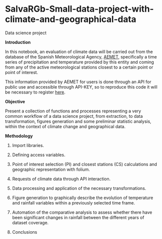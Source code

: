 # SalvaRGb-Small-data-project-with-climate-and-geographical-data
Data science project


**Introduction**

In this notebook, an evaluation of climate data will be carried out from the database of the Spanish Meteorological Agency, [AEMET](https://www.aemet.es/es/datos_abiertos), specifically a time series of precipitation and temperature provided by this entity and coming from any of the active meteorological stations closest to a certain point or point of interest. 

This information provided by AEMET for users is done through an API for public use and accessible through API-KEY, so to reproduce this code it will be necessary to register [here](https://opendata.aemet.es/centrodedescargas/altaUsuario).

**Objective**

Present a collection of functions and processes representing a very common workflow of a data science project, from extraction, to data transformation, figures generation and some preliminar statistic analysis, within the context of climate change and geographical data. 

**Methodology**

1. Import libraries.

2. Defining access variables.

3. Point of interest selection (PI) and closest stations (CS) calculations and geographic representation with folium.

4. Requests of climate data through API interaction.

5. Data processing and application of the necessary transformations. 

6. Figure generation to graphically describe the evolution of temperature and rainfall variables within a previously selected time frame.

7. Automation of the comparative analysis to assess whether there have been significant changes in rainfall between the different years of dataset coverage.

8. Conclusions 
